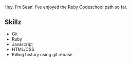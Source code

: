Hey, I'm Sean! I've enjoyed the Ruby Codeschool path so far.

## Skillz
* Git
* Ruby
* Javascript
* HTML/CSS
* Killing history using git rebase